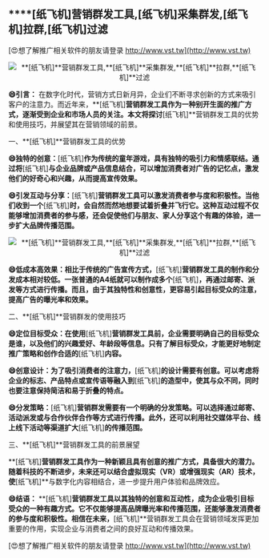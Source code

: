 ## ****[纸飞机]**营销群发工具,**[纸飞机]**采集群发,**[纸飞机]**拉群,**[纸飞机]**过滤**

[😍想了解推广相关软件的朋友请登录 http://www.vst.tw](http://www.vst.tw)

 <center><img src="https://vst.tw/MP4/tuiguang/png/6.png" alt="**[纸飞机]**营销群发工具,**[纸飞机]**采集群发,**[纸飞机]**拉群,**[纸飞机]**过滤"></center>

**😄引言：**
在数字化时代，营销方式日新月异，企业们不断寻求创新的方式来吸引客户的注意力。而近年来，**[纸飞机]**营销群发工具作为一种别开生面的推广方式，逐渐受到企业和市场人员的关注。本文将探讨**[纸飞机]**营销群发工具的优势和使用技巧，并展望其在营销领域的前景。

一、**[纸飞机]**营销群发工具的优势

**😄独特的创意：**[纸飞机]**作为传统的童年游戏，具有独特的吸引力和情感联结。通过将**[纸飞机]**与企业品牌或产品信息结合，可以增加消费者对广告的记忆点，激发他们的好奇心和兴趣，从而提高宣传效果。**

**😄引发互动与分享：**[纸飞机]**营销群发工具可以激发消费者参与度和积极性。当他们收到一个**[纸飞机]**时，会自然而然地想要试着折叠并飞行它。这种互动过程不仅能够增加消费者的参与感，还会促使他们与朋友、家人分享这个有趣的体验，进一步扩大品牌传播范围。**

 <center><img src="https://vst.tw/MP4/tuiguang/png/4.png" alt="**[纸飞机]**营销群发工具,**[纸飞机]**采集群发,**[纸飞机]**拉群,**[纸飞机]**过滤"></center>

**😄低成本高效果：相比于传统的广告宣传方式，**[纸飞机]**营销群发工具的制作和分发成本相对较低。一张普通的A4纸就可以制作成多个**[纸飞机]**，再通过邮寄、派发等方式进行传播。而且，由于其独特性和创意性，更容易引起目标受众的注意，提高广告的曝光率和效果。**

二、**[纸飞机]**营销群发的使用技巧

**😄定位目标受众：在使用**[纸飞机]**营销群发工具前，企业需要明确自己的目标受众是谁，以及他们的兴趣爱好、年龄段等信息。只有了解目标受众，才能更好地制定推广策略和创作合适的**[纸飞机]**内容。**

**😄创意设计：为了吸引消费者的注意力，**[纸飞机]**的设计需要有创意。可以考虑将企业的标志、产品特点或宣传语等融入到**[纸飞机]**的造型中，使其与众不同，同时也要注意保持简洁和易于折叠的特点。**

**😄分发策略：**[纸飞机]**营销群发需要有一个明确的分发策略。可以选择通过邮寄、活动派发或与合作伙伴合作等方式进行传播。此外，还可以利用社交媒体平台、线上线下活动等渠道扩大**[纸飞机]**的传播范围。**

三、**[纸飞机]**营销群发工具的前景展望

**[纸飞机]**营销群发工具作为一种新颖且具有创意的推广方式，具备很大的潜力。随着科技的不断进步，未来还可以结合虚拟现实（VR）或增强现实（AR）技术，使**[纸飞机]**与数字化内容相结合，进一步提升用户体验和品牌效应。

**😄结语：**
**[纸飞机]**营销群发工具以其独特的创意和互动性，成为企业吸引目标受众的一种有趣方式。它不仅能够提高品牌曝光率和传播范围，还能够激发消费者的参与度和积极性。相信在未来，**[纸飞机]**营销群发工具会在营销领域发挥更加重要的作用，实现企业与消费者之间的良好互动和传播效果。

[😍想了解推广相关软件的朋友请登录 http://www.vst.tw](http://www.vst.tw)



